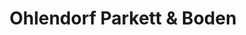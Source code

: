 ---
title: "Ohlendorf Parkett & Boden"
url: /ronnenberg/ohlendorf-parkett-und-boden/
shop: Fußböden
---